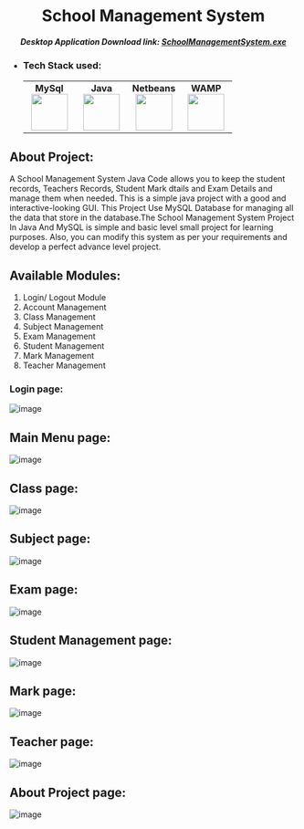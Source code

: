<h1 align="center">School Management System</h1> 

<h5 align="center"> Desktop Application Download link: <a href="https://t.me/eagle_programming">SchoolManagementSystem.exe</a></h5>


- ### Tech Stack used:
	<center>
		<table>
			<tbody>
				<tr>
					<td width="25%" align="center">
						<span><strong>MySql</strong></span><br/>
						<img height="64px" width="64px" src="https://www.vectorlogo.zone/logos/mysql/mysql-official.svg">
					</td>
					<td width="25%" align="center">
						<span><strong>Java</strong></span><br/>
						<img height="64px" width="64px" src="https://cdn.svgporn.com/logos/java.svg">
					</td>
          <td width="25%" align="center">
						<span><strong>Netbeans</strong></span><br/>
						<img height="64px" width="64px" src="https://upload.wikimedia.org/wikipedia/commons/9/98/Apache_NetBeans_Logo.svg">
					</td>
          <td width="25%" align="center">
						<span><strong>WAMP</strong></span><br/>
						<img height="64px" width="64px" src="https://upload.wikimedia.org/wikipedia/commons/f/f4/WampServer-logo.svg">
					</td>
				</tr>
			</tbody>
		</table>
	</center>

## About Project:
A School Management System Java Code allows you to keep the student records, Teachers Records, Student Mark dtails and Exam Details and manage them when needed. This is a simple java project with a good and interactive-looking GUI. This Project Use MySQL Database for managing all the data that store in the database.The School Management System Project In Java And MySQL is simple and basic level small project for learning purposes. Also, you can modify this system as per your requirements and develop a perfect advance level project.


## Available Modules:

1. Login/ Logout Module
2. Account Management
3. Class Management
4. Subject Management
5. Exam Management
6. Student Management
7. Mark Management
8. Teacher Management


### Login page:
![image](https://user-images.githubusercontent.com/70682152/184478191-ebd638fd-c157-4665-809e-3eaf119f2341.png)



## Main Menu page:
![image](https://user-images.githubusercontent.com/70682152/184478211-eee21a28-62ff-41e1-a006-12d560189566.png)

## Class page:
![image](https://user-images.githubusercontent.com/70682152/184478834-f5dc353e-9fea-4f93-8045-e395408fce14.png)

## Subject page:
![image](https://user-images.githubusercontent.com/70682152/184478857-10a876ca-c692-4c54-b3a4-68ee67957130.png)


## Exam page:
![image](https://user-images.githubusercontent.com/70682152/184478902-e792772f-ef2a-45d5-bb18-caecedfa4528.png)


## Student Management page:
![image](https://user-images.githubusercontent.com/70682152/184478242-5a4e274a-5218-4ecd-a21b-1ba13e4bb4df.png)



## Mark page:
![image](https://user-images.githubusercontent.com/70682152/184478931-60d435c9-c238-4214-8c90-3844ba39ca94.png)


## Teacher page:
![image](https://user-images.githubusercontent.com/70682152/184478939-7edf3989-7570-42c0-b535-02896e848c57.png)


## About Project page:
![image](https://user-images.githubusercontent.com/70682152/184478272-89558c75-857b-450a-9ada-62cc1081b0ea.png)



  
  
